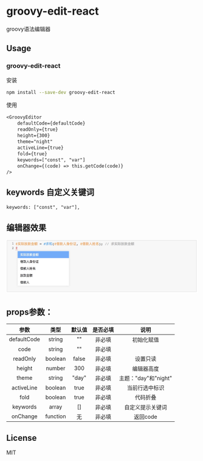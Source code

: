 # groovy-edit-react

groovy语法编辑器

## Usage

### groovy-edit-react

安装

```sh
npm install --save-dev groovy-edit-react
```
使用

```
<GroovyEditor
    defaultCode={defaultCode}
    readOnly={true}
    height={300}
    theme="night"
    activeLine={true}
    fold={true}
    keywords=["const", "var"]
    onChange={(code) => this.getCode(code)}
/>
```

## keywords 自定义关键词
```
keywords: ["const", "var"],
```

## 编辑器效果
![Image text](https://github.com/bruceliu68/formulaEdit-react/blob/master/src/img/pic1.png)

## props参数：
|    参数    | 类型    |  默认值   |  是否必填  | 说明         |
| :------:  | :-----: | :----:   | :------: | :----------: |
| defaultCode | string |  ""     |   非必填    | 初始化赋值     |
| code | string |  ""     |   非必填    |      |
| readOnly  | boolean |  false   |   非必填  | 设置只读       |
| height | number   |  300     |   非必填  | 编辑器高度       |
| theme  | string   |  "day"     |   非必填  | 主题："day"和"night" |
| activeLine   | boolean   |  true     |   非必填  | 当前行选中标识  |
| fold   | boolean   |  true     |   非必填  | 代码折叠  |
| keywords   | array   |  []     |   非必填  | 自定义提示关键词  |
| onChange  | function|  无      |   非必填  | 返回code       |

## License
MIT